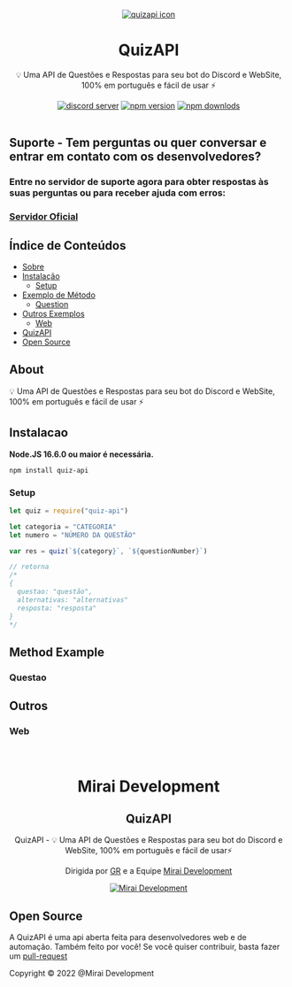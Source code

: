 <br>
<div align="center">
    <a href="https://www.npmjs.com/package/quizapi"><img src="https://user-images.githubusercontent.com/61317250/158294345-526230b3-fbaf-4eda-8791-979766515bee.png" alt="quizapi icon" /></a>
    <h1>QuizAPI</h1>
    <p>💡 Uma API de Questões e Respostas para seu bot do Discord e WebSite, 100% em português e fácil de usar ⚡</p>
    <a href="https://discord.gg/gNFEMrHshn"><img src="https://img.shields.io/discord/786392360475951154?color=5865F2&logo=discord&logoColor=white" alt="discord server" /></a>
    <a href="https://www.npmjs.com/package/quizapi"><img src="https://img.shields.io/npm/v/quizapi.svg?maxAge=3600" alt="npm version" /></a>
    <a href="https://www.npmjs.com/package/quizapi"><img src="https://img.shields.io/npm/dt/quizapi.svg?maxAge=3600" alt="npm downlods" /></a>
</div>
<br>

## Suporte - Tem perguntas ou quer conversar e entrar em contato com os desenvolvedores?
### Entre no servidor de suporte agora para obter respostas às suas perguntas ou para receber ajuda com erros:
### [Servidor Oficial](https://discord.gg/gNFEMrHshn)
## Índice de Conteúdos

- [Sobre](#about)
- [Instalação](#instalacao)
  - [Setup](#setup)
- [Exemplo de Método](#method-example)
  - [Question](#questao)
- [Outros Exemplos](#outros)
  - [Web](#web)
- [QuizAPI](#quizapi)
- [Open Source](#open-source)

## About
💡 Uma API de Questões e Respostas para seu bot do Discord e WebSite, 100% em português e fácil de usar ⚡
## Instalacao

**Node.JS 16.6.0 ou maior é necessária.**  

```sh-session
npm install quiz-api
```


### Setup
```js
let quiz = require("quiz-api")

let categoria = "CATEGORIA"
let numero = "NÚMERO DA QUESTÃO"

var res = quiz(`${category}`, `${questionNumber}`)

// retorna
/*
{
  questao: "questão",
  alternativas: "alternativas"
  resposta: "resposta"
}
*/
```
## Method Example
### Questao

## Outros
### Web

<br>

<div align="center">
<h1>Mirai Development</h1>
<h2>QuizAPI</h2>

<p>QuizAPI - 💡 Uma API de Questões e Respostas para seu bot do Discord e WebSite, 100% em português e fácil de usar⚡</p>

Dirigida por <a href="https://github.com/guihrib/">GR</a> e a Equipe <a href="https://github.com/MiraiDevelopment">Mirai Development</a></p>
    <a href="https://discord.gg/gNFEMrHshn"><img src="https://user-images.githubusercontent.com/61317250/153769250-28b954c3-245c-4151-bf9a-d6b2a73fc826.png" alt="Mirai Development" /></a>
</div>

## Open Source

A QuizAPI é uma api aberta feita para desenvolvedores web e de automação. Também feito por você! Se você quiser contribuir, basta fazer um [pull-request](https://docs.github.com/en/pull-requests/collaborating-with-pull-requests/proposing-changes-to-your-work-with-pull-requests/about-pull-requests)

<p>Copyright © 2022 @Mirai Development</p>
